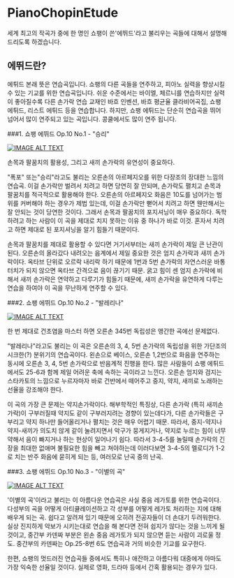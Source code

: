 # PianoChopinEtude

세계 최고의 작곡가 중에 한 명인 쇼팽이 쓴'에뛰드'라고 불리우는 곡들에 대해서 설명해 드리도록 하겠습니다.

## 에뛰드란?
에튀드 본래 뜻은 연습곡입니다. 쇼팽의 다른 곡들을 연주하고, 피아노 실력을 향상시킬 수 있는 기교를 위한 연습곡입니다. 
쉬운 수준에서는 바이엘, 체르니를 연습하지만 실력이 좋아질수록 다른 손가락 연습 교재인 바흐 인벤션, 바흐 평균율 클라비어곡집, 쇼팽 에튀드, 리스트 에튀드 등을 연습합니다. 하지만, 쇼팽 에튀드는 단순히 연습곡을 뛰어 넘어서 많이 연주되고 있는 곡입니다. 콩쿨에서도 많이 연주 됩니다.

###1. 쇼팽 에뛰드 Op.10 No.1 - "승리"


[![IMAGE ALT TEXT](https://img.youtube.com/vi/ROVy9PC8_8A/0.jpg)](https://www.youtube.com/watch?v=ROVy9PC8_8A "Video Title")

손목과 팔꿈치의 활용성, 그리고 새끼 손가락의 유연성이 중요하다.

"폭포" 또는"승리"라고도 불리는 오른손의 아르페지오를 위한 다장조의 장대한 느낌의 연습곡. 이걸 손가락만 벌려서 치려고 하면 당연히 잘 안되며, 손가락도 펼치고 손목과 팔꿈치를 적극적으로 활용해야 한다. 오른손의 아르페지오 화음은 10도를 넘어가는 범위를 커버해야 하는 경우가 제법 있는데, 이걸 손가락만 뻗어서 치려고 하면 웬만해서는 잘 안되는 것이 당연한 것이다. 그래서 손목과 팔꿈치의 포지셔닝이 매우 중요하다. 독학하려고 하는 사람이 이 곡을 제대로 치지 못하는 이유 중 하나가 바로 이것. 혼자서 치려고 하면 제대로 된 포지셔닝을 알기 힘들기 때문이다.

손목과 팔꿈치를 제대로 활용할 수 있다면 거기서부터는 새끼 손가락이 제일 큰 난관이 된다.
오른손의 올라갔다 내려오는 음계에서 제일 중요한 것은 엄지 손가락과 새끼 손가락이다. 옥타브 단위로 오르락 내리락 하기 때문에 1번과 5번 손가락의 자연스러운 바통 터치가 되지 않으면 옥타브 간격으로 음이 끊기기 때문. 굵고 힘이 센 엄지 손가락에 비해서 새끼 손가락은 연약하고 다루기가 힘들기 때문에, 새끼 손가락을 유연하게 다루는 연습을 하여야 이 곡을 무난하게 연주할 수 있다.

###2. 쇼팽 에뛰드 Op.10 No.2 - "발레리나"


[![IMAGE ALT TEXT](https://img.youtube.com/vi/Vx02vWfSGiU/0.jpg)](https://www.youtube.com/watch?v=Vx02vWfSGiU "Video Title")

한 번 제대로 건초염을 마스터 하면 오른손 345번 독립성은 앵간한 곡에선 문제없다.

"발레리나"라고도 불리는 이 곡은 오른손의 3, 4, 5번 손가락의 독립성을 위한 가단조의 시크한(?) 분위기의 연습곡이다. 왼손으로 베이스, 오른손 1,2번으로 화음을 연주하는 동시에 오른손 3, 4, 5번 손가락으로 반음계적 진행을 한다. 많은 사람들이 쇼팽 에튀드에서도 25-6과 함께 제일 어려운 축에 속하는 곡이라고 느낀다. 오른손 엄지와 검지는 스타카토의 느낌으로 누르자마자 바로 건반에서 떼어주고 중지, 약지, 새끼로 노래하는 선율을 강조해야 한다.

이 곡의 가장 큰 문제는 약지손가락이다. 해부학적인 특징상, 다른 손가락 (특히 새끼손가락)이 구부러질때 약지도 같이 구부러지려는 경향이 있는데다가, 다른 손가락들은 구부리고 약지 하나만 들어올리거나 펼치는 것은 매우 어렵기 때문. 따라서, 중지-약지나 약지-새끼가 의도치 않게 같이 눌려지면서 악구가 뭉게지거나, 약지로 누르는 힘이 너무 약해서 음이 빠지거나 하는 현상이 일어나기 쉽다. 따라서 3-4-5를 놀릴때 손가락의 긴장을 최대한 없애며 불필요한 힘을 빼고 쳐야하는데 이러다보면 3-4-5의 멜로디가 1-2로 치는 반주 화음에 묻히게 되는 등, 여러모로 난곡 중의 난곡.

###3. 쇼팽 에뛰드 Op.10 No.3 - "이별의 곡"


[![IMAGE ALT TEXT](https://img.youtube.com/vi/mpiJbQvBP8A/0.jpg)](https://www.youtube.com/watch?v=mpiJbQvBP8A "Video Title")

'이별의 곡'이라고 불리는 이 아름다운 연습곡은 사실 중음 레가토를 위한 연습곡이다. 다성부의 곡을 어떻게 아티큘레이션하고 각 성부를 어떻게 레가토 처리하는 지에 대해 배우게 되는 곡. 쉽다고 알려져 있기 때문에 오히려 전공자들이 더 손대기 두려워한다. 실상 진지하게 악보가 시키는대로 연습을 해 본다면 전혀 쉽지가 않다는 것을 느끼게 될 것이고, 중간부 카덴짜 부분은 왼손 중음 레가토가 되지 않으면 듣는 사람이 괴로울 정도. 중간부의 카덴짜는 Op.25-8번 6도 연습곡과 거의 비슷한 기교를 요구한다. 

한편, 쇼팽의 멋드러진 연습곡들 중에서도 특히나 애잔하고 아름다워 대중에게 아마도 가장 익숙한 선율일 것이다. 실제로 영화, 드라마 등에서 간혹 활용되는 경우가 있다.
